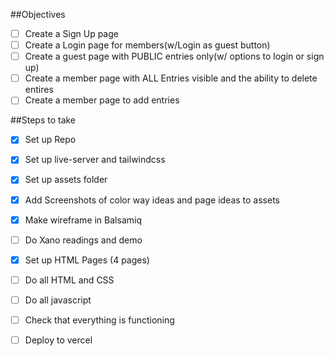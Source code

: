 ##Objectives
- [ ] Create a Sign Up page
- [ ] Create a Login page for members(w/Login as guest button)
- [ ] Create a guest page with PUBLIC entries only(w/ options to login or sign up)
- [ ] Create a member page with ALL Entries visible and the ability to delete entires
- [ ] Create a member page to add entries

##Steps to take
- [x] Set up Repo
- [x] Set up live-server and tailwindcss 
- [x] Set up assets folder
- [x] Add Screenshots of color way ideas and page ideas to assets
- [x] Make wireframe in Balsamiq
- [ ] Do Xano readings and demo
- [x] Set up HTML Pages (4 pages)
- [ ] Do all HTML and CSS
- [ ] Do all javascript
- [ ] Check that everything is functioning
- [ ] Deploy to vercel

